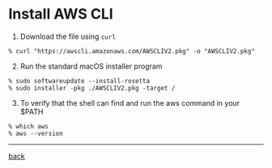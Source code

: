# Install AWS CLI
1. Download the file using `curl`
```
% curl "https://awscli.amazonaws.com/AWSCLIV2.pkg" -o "AWSCLIV2.pkg"
```
2. Run the standard macOS installer program
```
% sudo softwareupdate --install-rosetta
% sudo installer -pkg ./AWSCLIV2.pkg -target /
```
3. To verify that the shell can find and run the aws command in your $PATH
```
% which aws
% aws --version
```
---

[back](../command.md)